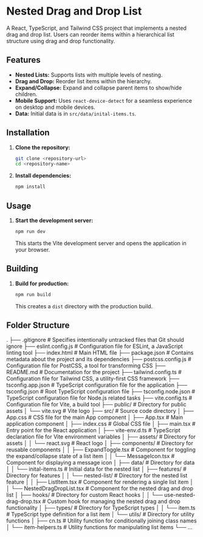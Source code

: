 # Nested Drag and Drop List

A React, TypeScript, and Tailwind CSS project that implements a nested drag and drop list.  Users can reorder items within a hierarchical list structure using drag and drop functionality.

## Features

-   **Nested Lists:** Supports lists with multiple levels of nesting.
-   **Drag and Drop:**  Reorder list items within the hierarchy.
-   **Expand/Collapse:** Expand and collapse parent items to show/hide children.
-   **Mobile Support:** Uses `react-device-detect` for a seamless experience on desktop and mobile devices.
-   **Data:** Initial data is in `src/data/inital-items.ts`.

## Installation

1.  **Clone the repository:**

    ```bash
    git clone <repository-url>
    cd <repository-name>
    ```

2.  **Install dependencies:**

    ```bash
    npm install
    ```

## Usage

1.  **Start the development server:**

    ```bash
    npm run dev
    ```

    This starts the Vite development server and opens the application in your browser.

## Building

1.  **Build for production:**

    ```bash
    npm run build
    ```

    This creates a `dist` directory with the production build.

## Folder Structure

.
├── .gitignore              # Specifies intentionally untracked files that Git should ignore
├── eslint.config.js        # Configuration file for ESLint, a JavaScript linting tool
├── index.html              # Main HTML file
├── package.json            # Contains metadata about the project and its dependencies
├── postcss.config.js       # Configuration file for PostCSS, a tool for transforming CSS
├── README.md               # Documentation for the project
├── tailwind.config.ts      # Configuration file for Tailwind CSS, a utility-first CSS framework
├── tsconfig.app.json       # TypeScript configuration file for the application
├── tsconfig.json           # Root TypeScript configuration file
├── tsconfig.node.json      # TypeScript configuration file for Node.js related tasks
├── vite.config.ts          # Configuration file for Vite, a build tool
├── public/                 # Directory for public assets
│   └── vite.svg            # Vite logo
├── src/                    # Source code directory
│   ├── App.css             # CSS file for the main App component
│   ├── App.tsx             # Main application component
│   ├── index.css           # Global CSS file
│   ├── main.tsx            # Entry point for the React application
│   ├── vite-env.d.ts       # TypeScript declaration file for Vite environment variables
│   ├── assets/             # Directory for assets
│   │   └── react.svg       # React logo
│   ├── components/         # Directory for reusable components
│   │   ├── ExpandToggle.tsx  # Component for toggling the expand/collapse state of a list item
│   │   └── MessageIcon.tsx   # Component for displaying a message icon
│   ├── data/               # Directory for data
│   │   └── inital-items.ts   # Initial data for the nested list
│   ├── features/           # Directory for features
│   │   └── nested-list/     # Directory for the nested list feature
│   │       ├── ListItem.tsx          # Component for rendering a single list item
│   │       └── NestedDragDropList.tsx  # Component for the nested drag and drop list
│   ├── hooks/              # Directory for custom React hooks
│   │   └── use-nested-drag-drop.tsx  # Custom hook for managing the nested drag and drop functionality
│   ├── types/              # Directory for TypeScript types
│   │   └── item.ts           # TypeScript type definition for a list item
│   └── utils/              # Directory for utility functions
│       ├── cn.ts             # Utility function for conditionally joining class names
│       └── item-helpers.ts   # Utility functions for manipulating list items
└── ...